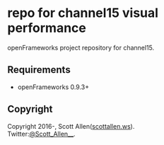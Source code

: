 # repo for channel15 visual performance
openFrameworks project repository for channel15.

## Requirements
- openFrameworks 0.9.3+

## Copyright
Copyright 2016-, Scott Allen([scottallen.ws](http://scottallen.ws)).  
Twitter:[@Scott_Allen__](https://twitter.com/#!/Scott_Allen__ "twitter@Scott_Allen__").
